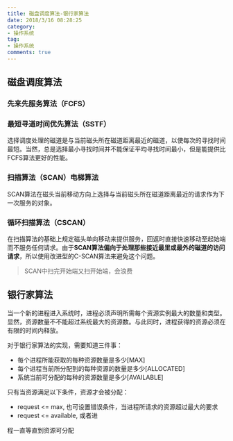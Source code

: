 ```yaml
---
title: 磁盘调度算法-银行家算法
date: 2018/3/16 08:28:25
category:
- 操作系统
tag:
- 操作系统
comments: true  
---
```


## 磁盘调度算法

### 先来先服务算法（FCFS）

### 最短寻道时间优先算法（SSTF）

选择调度处理的磁道是与当前磁头所在磁道距离最近的磁道，以使每次的寻找时间最短。当然，总是选择最小寻找时间并不能保证平均寻找时间最小，但是能提供比FCFS算法更好的性能。

### 扫描算法（SCAN）电梯算法

SCAN算法在磁头当前移动方向上选择与当前磁头所在磁道距离最近的请求作为下一次服务的对象。

### 循环扫描算法（CSCAN）

[ ]() 在扫描算法的基础上规定磁头单向移动来提供服务，回返时直接快速移动至起始端而不服务任何请求。由于**SCAN算法偏向于处理那些接近最里或最外的磁道的访问请求**，所以使用改进型的C-SCAN算法来避免这个问题。

> SCAN中扫完开始端又扫开始端，会浪费

## 银行家算法

当一个新的进程进入系统时，进程必须声明所需每个资源实例最大的数量和类型。显然，资源数量不不能超过系统最大的资源数。与此同时，进程获得的资源必须在有限的时间内释放。



对于银行家算法的实现，需要知道三件事： 

- 每个进程所能获取的每种资源数量是多少[MAX] 
- 每个进程当前所分配到的每种资源的数量是多少[ALLOCATED] 
- 系统当前可分配的每种的资源数量是多少[AVAILABLE]

只有当资源满足以下条件，资源才会被分配：

- request <= max, 也可设置错误条件，当进程所请求的资源超过最大的要求
- request <= available, 或者进 

程一直等直到资源可分配


